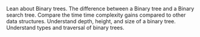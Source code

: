 Lean about Binary trees.
The difference between a Binary tree and a Binary search tree.
Compare the time time complexity gains compared to other data structures.
Understand depth, height, and size of a binary tree.
Understand types and traversal of binary trees.
